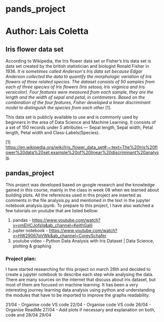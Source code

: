 # pands_project
# Author: Lais Coletta

## Iris flower data set

According to Wikipedia, the Iris flower data set or Fisher’s Iris data set is data set created by the british statistician and biologist Ronald Fisher in 1936. <i> It is sometimes called Anderson's Iris data set because Edgar Anderson collected the data to quantify the morphologic variation of Iris flowers of three related species. The dataset consists of 50 samples from each of three species of Iris flowers (Iris setosa, Iris virginica and Iris versicolor).  Four features were measured from each sample, they are the length and the width of sepal and petal, in centimeters. Based on the combination of the four features, Fisher developed a linear discriminant model to distinguish the species from each other </i> [1].

This data set is publicly available to use and is commonly used by beginners in the area of Data Science and Machine Learning. It consists of a set of 150 records under 5 attributes — Sepal length, Sepal width, Petal length, Petal width and Class-Labels(Species).

[1] https://en.wikipedia.org/wiki/Iris_flower_data_set#:~:text=The%20Iris%20flower%20data%20set,example%20of%20linear%20discriminant%20analysis.

## pandas_project

This project was developed based on google research and the knowledge gained in this course, mainly in the class in week 08 when we learned about building plots. All the references used in this project are inserted as comments in the file analysis.py and mentioned in the text in the jupyter notebook analysis.ipynb. To prepare to this project, I have also watched a few tutorials on youtube that are listed bellow:

1) pandas - https://www.youtube.com/watch?v=vmEHCJofslg&ab_channel=KeithGalli
2) jupter notebook - https://www.youtube.com/watch?v=HW29067qVWk&ab_channel=CoreySchafer
3) youtube video - Python Data Analysis with Iris Dataset | Data Science, plotting & graphing


### Project plan:
I have started researching for this project on march 26th and decided to create a jupyter notebook to describe each step while analysing the data. There are many sources on the internet that discuss about iris dataset, but most of them are focused on machine learning. It has been a very interesting journey learning data analysis using python and understanding the modules that have to be imported to improve the graphs readability.


21/04 - Organise code VS code
22/04 - Organise code VS code
26/04 - Organise ReadMe
27/04 - Add plots if necessary and explanation on both, code and 
28/04
29/04

